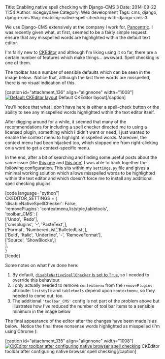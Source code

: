 Title: Enabling native spell checking with Django-CMS 3
Date: 2014-09-22 11:54
Author: niceguydave
Category: Web development
Tags: cms, django, django-cms
Slug: enabling-native-spell-checking-with-django-cms-3

We use Django-CMS extensively at the company I work for,
[Pancentric](http://www.pancentric.com/ "Pancentric"). I was recently
given what, at first, seemed to be a fairly simple request: ensure that
any misspelled words are highlighted within the default text editor.

I'm fairly new to [CKEditor](http://ckeditor.com/ "CKEditor") and
although I'm liking using it so far, there are a certain number of
features which make things... awkward. Spell checking is one of them.

The toolbar has a number of sensible defaults which can be seen in the
image below.  Notice that, although the last three words are misspelled,
there is no visual indication of this.

[caption id="attachment\_136" align="alignnone" width="1008"][![Default
CKEditor
layout](http://niceguydave.files.wordpress.com/2014/09/toolbar_pre_config.png)](http://niceguydave.files.wordpress.com/2014/09/toolbar_pre_config.png)
Default CKEditor layout[/caption]

You'll notice that what I *don't* have here is either a spell-check
button or the ability to see any misspelled words highlighted within the
text editor itself.

After digging around for a while, it seemed that many of the
recommendations for including a spell checker directed me to using a
licensed plugin, something which I didn't want or need; I just wanted to
enable the context menu to highlight misspelled words. Moreover, the
context menu had been hijacked too, which stopped me from right-clicking
on a word to get a context-specific menu.

In the end, after a bit of searching and finding some useful posts about
the same issue (like [this
one](http://murfitt.net/blog/getting-browser-spell-checker-work-ckeditor-drupal)
and [this
one](http://stackoverflow.com/questions/2682042/ckeditor-using-firefox-built-in-spellchecker))
I was able to hack together the following configuration. This sits
within my `settings.py` file and gives a minimal working solution which
allows misspelled words to be highlighted within the text editor and
which doesn't force me to install any additional spell checking plugins:

[code language="python"]  
CKEDITOR\_SETTINGS = {  
'disableNativeSpellChecker': False,  
'removePlugins': 'contextmenu,liststyle,tabletools',  
'toolbar\_CMS': [  
['Undo', 'Redo'],  
['cmsplugins', '-', 'PasteText',],  
['Format', 'NumberedList','BulletedList',],  
['Bold', 'Italic', 'Underline', '-', 'RemoveFormat'],  
['Source', 'ShowBlocks',]  
],  
}  
[/code]

Some notes on what I've done here:

1.  By default, [`disableNativeSpellChecker` is set to
    `True`](http://docs.ckeditor.com/#!/guide/dev_spellcheck), so I
    needed to override this behaviour.
2.  I only actually needed to remove `contextmenu` from the
    `removePlugins` attribute: `liststyle` and `tabletools` depend upon
    `contextmenu`, so they needed to come out, too.
3.  The additional `'toolbar_CMS'` config is not part of the problem
    above but illustrates how I've reduced the number of tool bar items
    to a sensible minimum in the image below

The final appearance of the editor after the changes have been made is
as below.  Notice the final three nonsense words highlighted as
misspelled (I'm using Chrome ):

[caption id="attachment\_135" align="alignnone" width="1008"][![CKEditor
toolbar after configuring native browser spell
checking](http://niceguydave.files.wordpress.com/2014/09/toolbar_post_config.png)](http://niceguydave.files.wordpress.com/2014/09/toolbar_post_config.png)
CKEditor toolbar after configuring native browser spell
checking[/caption]
